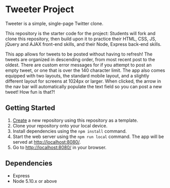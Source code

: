 # Tweeter Project

Tweeter is a simple, single-page Twitter clone.

This repository is the starter code for the project: Students will fork and clone this repository, then build upon it to practice their HTML, CSS, JS, jQuery and AJAX front-end skills, and their Node, Express back-end skills.

This app allows for tweets to be posted without having to refresh! The tweets are organized in descending order, from most recent post to the oldest. There are custom error messages for if you attempt to post an empty tweet, or one that is over the 140 character limit. The app also comes equipped with two layouts, the standard mobile layout, and a slightly different layout for screens at 1024px or larger. When clicked, the arrow in the nav bar will automatically populate the text field so you can post a new tweet! How fun is that?!

## Getting Started

1. [Create](https://docs.github.com/en/repositories/creating-and-managing-repositories/creating-a-repository-from-a-template) a new repository using this repository as a template.
2. Clone your repository onto your local device.
3. Install dependencies using the `npm install` command.
3. Start the web server using the `npm run local` command. The app will be served at <http://localhost:8080/>.
4. Go to <http://localhost:8080/> in your browser.

## Dependencies

- Express
- Node 5.10.x or above
